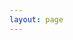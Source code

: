 ```yaml
---
layout: page
---
```



<script setup>
  import ProjectItem from './src/component/ProjectItem.vue';

</script>

<ProjectItem />